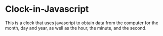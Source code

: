# Clock-in-Javascript
This is a clock that uses javascript to obtain 
data from the computer for the month, day and year,
as well as the hour, the minute, and the second.
